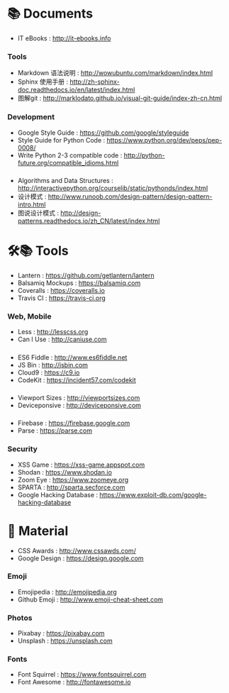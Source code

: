 📚 Documents
==============
- IT eBooks :
    http://it-ebooks.info

### Tools
- Markdown 语法说明 :
    http://wowubuntu.com/markdown/index.html
- Sphinx 使用手册 :
    http://zh-sphinx-doc.readthedocs.io/en/latest/index.html
- 图解git :
    http://marklodato.github.io/visual-git-guide/index-zh-cn.html

### Development
- Google Style Guide :
    https://github.com/google/styleguide
- Style Guide for Python Code :
    https://www.python.org/dev/peps/pep-0008/
- Write Python 2-3 compatible code :
    http://python-future.org/compatible_idioms.html

#####
- Algorithms and Data Structures :
    http://interactivepython.org/courselib/static/pythonds/index.html
- 设计模式 :
    http://www.runoob.com/design-pattern/design-pattern-intro.html
- 图说设计模式 :
    http://design-patterns.readthedocs.io/zh_CN/latest/index.html


🛠📚 Tools
==============
- Lantern :
    https://github.com/getlantern/lantern
- Balsamiq Mockups :
    https://balsamiq.com
- Coveralls :
    https://coveralls.io
- Travis CI :
    https://travis-ci.org

### Web, Mobile
- Less :
    http://lesscss.org
- Can I Use :
    http://caniuse.com

#####
- ES6 Fiddle :
    http://www.es6fiddle.net
- JS Bin :
    http://jsbin.com
- Cloud9 :
    https://c9.io
- CodeKit :
    https://incident57.com/codekit

#####
- Viewport Sizes :
    http://viewportsizes.com
- Deviceponsive :
    http://deviceponsive.com

#####
- Firebase :
    https://firebase.google.com
- Parse :
    https://parse.com

### Security
- XSS Game :
    https://xss-game.appspot.com
- Shodan :
    https://www.shodan.io
- Zoom Eye :
    https://www.zoomeye.org
- SPARTA :
    http://sparta.secforce.com
- Google Hacking Database :
    https://www.exploit-db.com/google-hacking-database


🎁 Material
==============
- CSS Awards :
    http://www.cssawds.com/
- Google Design :
    https://design.google.com

### Emoji
- Emojipedia :
    http://emojipedia.org
- Github Emoji :
    http://www.emoji-cheat-sheet.com

### Photos
- Pixabay :
    https://pixabay.com
- Unsplash :
    https://unsplash.com

### Fonts
- Font Squirrel :
    https://www.fontsquirrel.com
- Font Awesome :
    http://fontawesome.io
